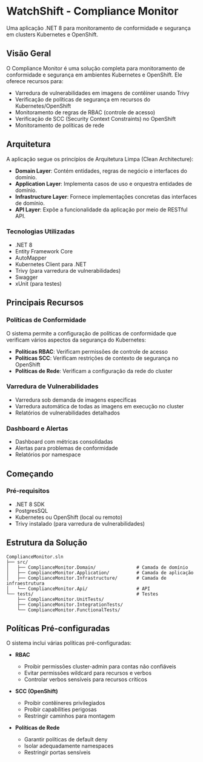 # WatchShift - Compliance Monitor

Uma aplicação .NET 8 para monitoramento de conformidade e segurança em clusters Kubernetes e OpenShift.

## Visão Geral

O Compliance Monitor é uma solução completa para monitoramento de conformidade e segurança em ambientes Kubernetes e OpenShift. Ele oferece recursos para:

- Varredura de vulnerabilidades em imagens de contêiner usando Trivy
- Verificação de políticas de segurança em recursos do Kubernetes/OpenShift
- Monitoramento de regras de RBAC (controle de acesso)
- Verificação de SCC (Security Context Constraints) no OpenShift
- Monitoramento de políticas de rede

## Arquitetura

A aplicação segue os princípios de Arquitetura Limpa (Clean Architecture):

- **Domain Layer**: Contém entidades, regras de negócio e interfaces do domínio.
- **Application Layer**: Implementa casos de uso e orquestra entidades de domínio.
- **Infrastructure Layer**: Fornece implementações concretas das interfaces de domínio.
- **API Layer**: Expõe a funcionalidade da aplicação por meio de RESTful API.

### Tecnologias Utilizadas

- .NET 8
- Entity Framework Core
- AutoMapper
- Kubernetes Client para .NET
- Trivy (para varredura de vulnerabilidades)
- Swagger
- xUnit (para testes)

## Principais Recursos

### Políticas de Conformidade

O sistema permite a configuração de políticas de conformidade que verificam vários aspectos da segurança do Kubernetes:

- **Políticas RBAC**: Verificam permissões de controle de acesso
- **Políticas SCC**: Verificam restrições de contexto de segurança no OpenShift
- **Políticas de Rede**: Verificam a configuração da rede do cluster

### Varredura de Vulnerabilidades

- Varredura sob demanda de imagens específicas
- Varredura automática de todas as imagens em execução no cluster
- Relatórios de vulnerabilidades detalhados

### Dashboard e Alertas

- Dashboard com métricas consolidadas
- Alertas para problemas de conformidade
- Relatórios por namespace

## Começando

### Pré-requisitos

- .NET 8 SDK
- PostgresSQL
- Kubernetes ou OpenShift (local ou remoto)
- Trivy instalado (para varredura de vulnerabilidades)

## Estrutura da Solução

```
ComplianceMonitor.sln
├── src/
│   ├── ComplianceMonitor.Domain/               # Camada de domínio
│   ├── ComplianceMonitor.Application/          # Camada de aplicação
│   ├── ComplianceMonitor.Infrastructure/       # Camada de infraestrutura
│   └── ComplianceMonitor.Api/                  # API
└── tests/                                      # Testes
    ├── ComplianceMonitor.UnitTests/
    ├── ComplianceMonitor.IntegrationTests/
    └── ComplianceMonitor.FunctionalTests/
```

## Políticas Pré-configuradas

O sistema inclui várias políticas pré-configuradas:

- **RBAC**
  - Proibir permissões cluster-admin para contas não confiáveis
  - Evitar permissões wildcard para recursos e verbos
  - Controlar verbos sensíveis para recursos críticos

- **SCC (OpenShift)**
  - Proibir contêineres privilegiados
  - Proibir capabilities perigosas
  - Restringir caminhos para montagem

- **Políticas de Rede**
  - Garantir políticas de default deny
  - Isolar adequadamente namespaces
  - Restringir portas sensíveis
